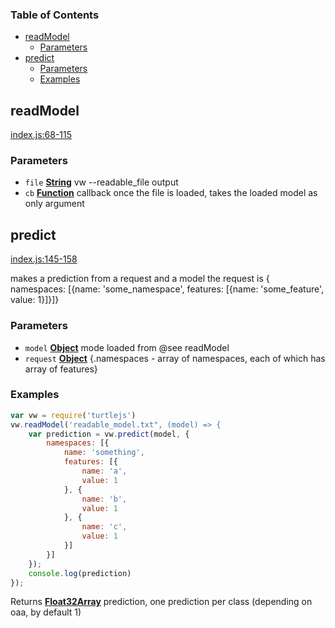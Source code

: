 <!-- Generated by documentation.js. Update this documentation by updating the source code. -->

### Table of Contents

-   [readModel][1]
    -   [Parameters][2]
-   [predict][3]
    -   [Parameters][4]
    -   [Examples][5]

## readModel

[index.js:68-115][6]

### Parameters

-   `file` **[String][7]** vw --readable_file output
-   `cb` **[Function][8]** callback once the file is loaded, takes the loaded model as only argument

## predict

[index.js:145-158][9]

makes a prediction from a request and a model
the request is { namespaces: \[{name: 'some_namespace', features: [{name: 'some_feature', value: 1}]}]}

### Parameters

-   `model` **[Object][10]** mode loaded from @see readModel
-   `request` **[Object][10]** {.namespaces - array of namespaces, each of which has array of features}

### Examples

```javascript
var vw = require('turtlejs')
vw.readModel('readable_model.txt", (model) => {
    var prediction = vw.predict(model, {
        namespaces: [{
            name: 'something',
            features: [{
                name: 'a',
                value: 1
            }, {
                name: 'b',
                value: 1
            }, {
                name: 'c',
                value: 1
            }]
        }]
    });
    console.log(prediction)
});
```

Returns **[Float32Array][11]** prediction, one prediction per class (depending on oaa, by default 1)

[1]: #readmodel

[2]: #parameters

[3]: #predict

[4]: #parameters-1

[5]: #examples

[6]: https://github.com/jackdoe/turtlejs/blob/7ec519148b25ed6581004963eb5a0cf3f40ff675/index.js#L68-L115 "Source code on GitHub"

[7]: https://developer.mozilla.org/docs/Web/JavaScript/Reference/Global_Objects/String

[8]: https://developer.mozilla.org/docs/Web/JavaScript/Reference/Statements/function

[9]: https://github.com/jackdoe/turtlejs/blob/7ec519148b25ed6581004963eb5a0cf3f40ff675/index.js#L145-L158 "Source code on GitHub"

[10]: https://developer.mozilla.org/docs/Web/JavaScript/Reference/Global_Objects/Object

[11]: https://developer.mozilla.org/docs/Web/JavaScript/Reference/Global_Objects/Float32Array
